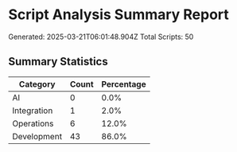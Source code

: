 # Script Analysis Summary Report

Generated: 2025-03-21T06:01:48.904Z
Total Scripts: 50

## Summary Statistics

| Category | Count | Percentage |
| --- | --- | --- |
| AI | 0 | 0.0% |
| Integration | 1 | 2.0% |
| Operations | 6 | 12.0% |
| Development | 43 | 86.0% |

